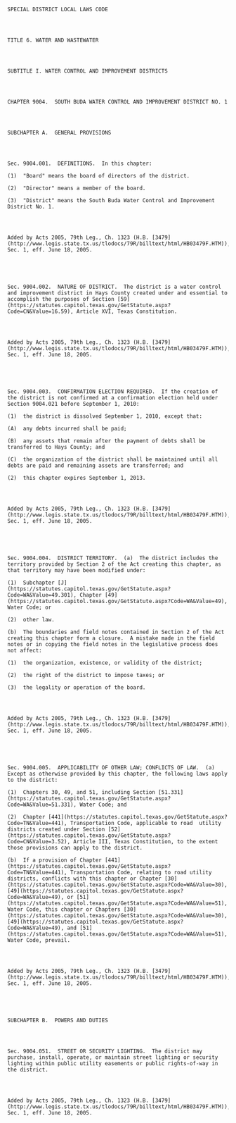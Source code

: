 ﻿
    
    
    	
    					
    
    
    SPECIAL DISTRICT LOCAL LAWS CODE
    
      
    
    
    TITLE 6. WATER AND WASTEWATER
    
      
    
    
    SUBTITLE I. WATER CONTROL AND IMPROVEMENT DISTRICTS
    
      
    
    
    CHAPTER 9004.  SOUTH BUDA WATER CONTROL AND IMPROVEMENT DISTRICT NO. 1
    
      
    
    
    SUBCHAPTER A.  GENERAL PROVISIONS
    
      
    
    
    Sec. 9004.001.  DEFINITIONS.  In this chapter:
    
    (1)  "Board" means the board of directors of the district.
    
    (2)  "Director" means a member of the board.
    
    (3)  "District" means the South Buda Water Control and Improvement District No. 1.
    
    
    
    
    Added by Acts 2005, 79th Leg., Ch. 1323 (H.B. [3479](http://www.legis.state.tx.us/tlodocs/79R/billtext/html/HB03479F.HTM)), Sec. 1, eff. June 18, 2005.
    
    
    
    
    
    Sec. 9004.002.  NATURE OF DISTRICT.  The district is a water control and improvement district in Hays County created under and essential to accomplish the purposes of Section [59](https://statutes.capitol.texas.gov/GetStatute.aspx?Code=CN&Value=16.59), Article XVI, Texas Constitution.
    
    
    
    
    Added by Acts 2005, 79th Leg., Ch. 1323 (H.B. [3479](http://www.legis.state.tx.us/tlodocs/79R/billtext/html/HB03479F.HTM)), Sec. 1, eff. June 18, 2005.
    
    
    
    
    
    Sec. 9004.003.  CONFIRMATION ELECTION REQUIRED.  If the creation of the district is not confirmed at a confirmation election held under Section 9004.021 before September 1, 2010:
    
    (1)  the district is dissolved September 1, 2010, except that:
    
    (A)  any debts incurred shall be paid;
    
    (B)  any assets that remain after the payment of debts shall be transferred to Hays County; and
    
    (C)  the organization of the district shall be maintained until all debts are paid and remaining assets are transferred; and
    
    (2)  this chapter expires September 1, 2013.
    
    
    
    
    Added by Acts 2005, 79th Leg., Ch. 1323 (H.B. [3479](http://www.legis.state.tx.us/tlodocs/79R/billtext/html/HB03479F.HTM)), Sec. 1, eff. June 18, 2005.
    
    
    
    
    
    Sec. 9004.004.  DISTRICT TERRITORY.  (a)  The district includes the territory provided by Section 2 of the Act creating this chapter, as that territory may have been modified under:
    
    (1)  Subchapter [J](https://statutes.capitol.texas.gov/GetStatute.aspx?Code=WA&Value=49.301), Chapter [49](https://statutes.capitol.texas.gov/GetStatute.aspx?Code=WA&Value=49), Water Code; or
    
    (2)  other law.
    
    (b)  The boundaries and field notes contained in Section 2 of the Act creating this chapter form a closure.  A mistake made in the field notes or in copying the field notes in the legislative process does not affect:
    
    (1)  the organization, existence, or validity of the district;
    
    (2)  the right of the district to impose taxes; or
    
    (3)  the legality or operation of the board.
    
    
    
    
    Added by Acts 2005, 79th Leg., Ch. 1323 (H.B. [3479](http://www.legis.state.tx.us/tlodocs/79R/billtext/html/HB03479F.HTM)), Sec. 1, eff. June 18, 2005.
    
    
    
    
    
    Sec. 9004.005.  APPLICABILITY OF OTHER LAW; CONFLICTS OF LAW.  (a)  Except as otherwise provided by this chapter, the following laws apply to the district:
    
    (1)  Chapters 30, 49, and 51, including Section [51.331](https://statutes.capitol.texas.gov/GetStatute.aspx?Code=WA&Value=51.331), Water Code; and
    
    (2)  Chapter [441](https://statutes.capitol.texas.gov/GetStatute.aspx?Code=TN&Value=441), Transportation Code, applicable to road  utility districts created under Section [52](https://statutes.capitol.texas.gov/GetStatute.aspx?Code=CN&Value=3.52), Article III, Texas Constitution, to the extent those provisions can apply to the district.
    
    (b)  If a provision of Chapter [441](https://statutes.capitol.texas.gov/GetStatute.aspx?Code=TN&Value=441), Transportation Code, relating to road utility districts, conflicts with this chapter or Chapter [30](https://statutes.capitol.texas.gov/GetStatute.aspx?Code=WA&Value=30), [49](https://statutes.capitol.texas.gov/GetStatute.aspx?Code=WA&Value=49), or [51](https://statutes.capitol.texas.gov/GetStatute.aspx?Code=WA&Value=51), Water Code, this chapter or Chapters [30](https://statutes.capitol.texas.gov/GetStatute.aspx?Code=WA&Value=30), [49](https://statutes.capitol.texas.gov/GetStatute.aspx?Code=WA&Value=49), and [51](https://statutes.capitol.texas.gov/GetStatute.aspx?Code=WA&Value=51), Water Code, prevail.
    
    
    
    
    Added by Acts 2005, 79th Leg., Ch. 1323 (H.B. [3479](http://www.legis.state.tx.us/tlodocs/79R/billtext/html/HB03479F.HTM)), Sec. 1, eff. June 18, 2005.
    
    
    
    
    
    SUBCHAPTER B.  POWERS AND DUTIES
    
      
    
    
    Sec. 9004.051.  STREET OR SECURITY LIGHTING.  The district may purchase, install, operate, or maintain street lighting or security lighting within public utility easements or public rights-of-way in the district.
    
    
    
    
    Added by Acts 2005, 79th Leg., Ch. 1323 (H.B. [3479](http://www.legis.state.tx.us/tlodocs/79R/billtext/html/HB03479F.HTM)), Sec. 1, eff. June 18, 2005.
    
    
    
    
    				
